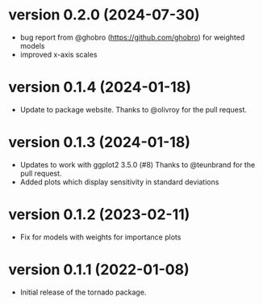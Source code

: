 # version 0.2.0 (2024-07-30)

- bug report from @ghobro (https://github.com/ghobro) for weighted models
- improved x-axis scales

# version 0.1.4 (2024-01-18)

- Update to package website.  Thanks to @olivroy for the pull request.

# version 0.1.3 (2024-01-18)

- Updates to work with ggplot2 3.5.0 (#8) Thanks to @teunbrand for the pull request.
- Added plots which display sensitivity in standard deviations

# version 0.1.2 (2023-02-11)

- Fix for models with weights for importance plots

# version 0.1.1 (2022-01-08)

- Initial release of the tornado package.
